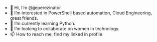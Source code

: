 - 👋 Hi, I’m @jjeperezinator
- 👀 I’m interested in PowerShell based automation, Cloud Engineering, great friends.
- 🌱 I’m currently learning Python.
- 💞️ I’m looking to collaborate on women in technology.
- 📫 How to reach me, find my linked in profile

<!---
jjeperezinator/jjeperezinator is a ✨ special ✨ repository because its `README.md` (this file) appears on your GitHub profile.
You can click the Preview link to take a look at your changes.
--->
